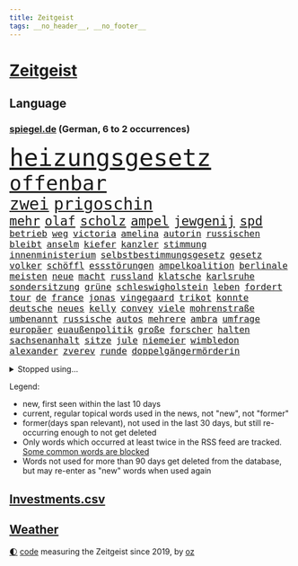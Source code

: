 ```yaml
---
title: Zeitgeist
tags: __no_header__, __no_footer__
---
```


# [Zeitgeist](https://oliz.io/zeitgeist/)

## Language

<h3><a href="https://www.spiegel.de" target="_blank">spiegel.de</a> (German, 6 to 2 occurrences)</h3>
<p style="font-family:monospace">
<span style="font-size:32pt"><a href="news_links.html#heizungsgesetz" class="current">heizungsgesetz</a></span>
<br>
<span style="font-size:27pt"><a href="news_links.html#offenbar" class="current">offenbar</a></span>
<br>
<span style="font-size:22pt"><a href="news_links.html#zwei" class="current">zwei</a></span>
<span style="font-size:22pt"><a href="news_links.html#prigoschin" class="current">prigoschin</a></span>
<br>
<span style="font-size:17pt"><a href="news_links.html#mehr" class="current">mehr</a></span>
<span style="font-size:17pt"><a href="news_links.html#olaf" class="current">olaf</a></span>
<span style="font-size:17pt"><a href="news_links.html#scholz" class="current">scholz</a></span>
<span style="font-size:17pt"><a href="news_links.html#ampel" class="current">ampel</a></span>
<span style="font-size:17pt"><a href="news_links.html#jewgenij" class="current">jewgenij</a></span>
<span style="font-size:17pt"><a href="news_links.html#spd" class="current">spd</a></span>
<br>
<span style="font-size:12pt"><a href="news_links.html#betrieb" class="current">betrieb</a></span>
<span style="font-size:12pt"><a href="news_links.html#weg" class="current">weg</a></span>
<span style="font-size:12pt"><a href="news_links.html#victoria" class="current">victoria</a></span>
<span style="font-size:12pt"><a href="news_links.html#amelina" class="new">amelina</a></span>
<span style="font-size:12pt"><a href="news_links.html#autorin" class="current">autorin</a></span>
<span style="font-size:12pt"><a href="news_links.html#russischen" class="current">russischen</a></span>
<span style="font-size:12pt"><a href="news_links.html#bleibt" class="current">bleibt</a></span>
<span style="font-size:12pt"><a href="news_links.html#anselm" class="new">anselm</a></span>
<span style="font-size:12pt"><a href="news_links.html#kiefer" class="new">kiefer</a></span>
<span style="font-size:12pt"><a href="news_links.html#kanzler" class="current">kanzler</a></span>
<span style="font-size:12pt"><a href="news_links.html#stimmung" class="current">stimmung</a></span>
<span style="font-size:12pt"><a href="news_links.html#innenministerium" class="current">innenministerium</a></span>
<span style="font-size:12pt"><a href="news_links.html#selbstbestimmungsgesetz" class="current">selbstbestimmungsgesetz</a></span>
<span style="font-size:12pt"><a href="news_links.html#gesetz" class="current">gesetz</a></span>
<span style="font-size:12pt"><a href="news_links.html#volker" class="current">volker</a></span>
<span style="font-size:12pt"><a href="news_links.html#schöffl" class="new">schöffl</a></span>
<span style="font-size:12pt"><a href="news_links.html#essstörungen" class="new">essstörungen</a></span>
<span style="font-size:12pt"><a href="news_links.html#ampelkoalition" class="current">ampelkoalition</a></span>
<span style="font-size:12pt"><a href="news_links.html#berlinale" class="new">berlinale</a></span>
<span style="font-size:12pt"><a href="news_links.html#meisten" class="current">meisten</a></span>
<span style="font-size:12pt"><a href="news_links.html#neue" class="current">neue</a></span>
<span style="font-size:12pt"><a href="news_links.html#macht" class="current">macht</a></span>
<span style="font-size:12pt"><a href="news_links.html#russland" class="current">russland</a></span>
<span style="font-size:12pt"><a href="news_links.html#klatsche" class="new">klatsche</a></span>
<span style="font-size:12pt"><a href="news_links.html#karlsruhe" class="current">karlsruhe</a></span>
<span style="font-size:12pt"><a href="news_links.html#sondersitzung" class="new">sondersitzung</a></span>
<span style="font-size:12pt"><a href="news_links.html#grüne" class="current">grüne</a></span>
<span style="font-size:12pt"><a href="news_links.html#schleswigholstein" class="current">schleswigholstein</a></span>
<span style="font-size:12pt"><a href="news_links.html#leben" class="current">leben</a></span>
<span style="font-size:12pt"><a href="news_links.html#fordert" class="current">fordert</a></span>
<span style="font-size:12pt"><a href="news_links.html#tour" class="current">tour</a></span>
<span style="font-size:12pt"><a href="news_links.html#de" class="current">de</a></span>
<span style="font-size:12pt"><a href="news_links.html#france" class="current">france</a></span>
<span style="font-size:12pt"><a href="news_links.html#jonas" class="current">jonas</a></span>
<span style="font-size:12pt"><a href="news_links.html#vingegaard" class="new">vingegaard</a></span>
<span style="font-size:12pt"><a href="news_links.html#trikot" class="current">trikot</a></span>
<span style="font-size:12pt"><a href="news_links.html#konnte" class="current">konnte</a></span>
<span style="font-size:12pt"><a href="news_links.html#deutsche" class="current">deutsche</a></span>
<span style="font-size:12pt"><a href="news_links.html#neues" class="current">neues</a></span>
<span style="font-size:12pt"><a href="news_links.html#kelly" class="new">kelly</a></span>
<span style="font-size:12pt"><a href="news_links.html#convey" class="new">convey</a></span>
<span style="font-size:12pt"><a href="news_links.html#viele" class="current">viele</a></span>
<span style="font-size:12pt"><a href="news_links.html#mohrenstraße" class="new">mohrenstraße</a></span>
<span style="font-size:12pt"><a href="news_links.html#umbenannt" class="new">umbenannt</a></span>
<span style="font-size:12pt"><a href="news_links.html#russische" class="current">russische</a></span>
<span style="font-size:12pt"><a href="news_links.html#autos" class="current">autos</a></span>
<span style="font-size:12pt"><a href="news_links.html#mehrere" class="current">mehrere</a></span>
<span style="font-size:12pt"><a href="news_links.html#ambra" class="new">ambra</a></span>
<span style="font-size:12pt"><a href="news_links.html#umfrage" class="current">umfrage</a></span>
<span style="font-size:12pt"><a href="news_links.html#europäer" class="current">europäer</a></span>
<span style="font-size:12pt"><a href="news_links.html#euaußenpolitik" class="new">euaußenpolitik</a></span>
<span style="font-size:12pt"><a href="news_links.html#große" class="current">große</a></span>
<span style="font-size:12pt"><a href="news_links.html#forscher" class="current">forscher</a></span>
<span style="font-size:12pt"><a href="news_links.html#halten" class="current">halten</a></span>
<span style="font-size:12pt"><a href="news_links.html#sachsenanhalt" class="current">sachsenanhalt</a></span>
<span style="font-size:12pt"><a href="news_links.html#sitze" class="new">sitze</a></span>
<span style="font-size:12pt"><a href="news_links.html#jule" class="new">jule</a></span>
<span style="font-size:12pt"><a href="news_links.html#niemeier" class="new">niemeier</a></span>
<span style="font-size:12pt"><a href="news_links.html#wimbledon" class="current">wimbledon</a></span>
<span style="font-size:12pt"><a href="news_links.html#alexander" class="current">alexander</a></span>
<span style="font-size:12pt"><a href="news_links.html#zverev" class="current">zverev</a></span>
<span style="font-size:12pt"><a href="news_links.html#runde" class="current">runde</a></span>
<span style="font-size:12pt"><a href="news_links.html#doppelgängermörderin" class="new">doppelgängermörderin</a></span>
</p>
<details>
<summary>Stopped using...</summary>
<p class="former" style="font-size:12pt">
einiges(988) durchsucht(986) manchen(986) sebastian(986) unabhängigkeit(986) vs(986) figur(985) reiche(985) richten(985) geholt(984) kämpfte(984) künftigen(984) premierminister(984) provinz(984) wettbewerb(984) überwinden(984) bitten(983) demokraten(983) falls(983) frankfurter(983) freiheit(983) herbert(983) kamera(983) kauft(983) literatur(983) verkündet(983) vorsitzenden(983) wolfgang(983) aufnehmen(982) botschaften(982) breitet(982) forderungen(982) leichter(982) phase(982) präsidentschaftswahl(982) schnee(982) taten(982) zweiter(982) ausbruch(981) gefährlichen(981) tore(981) usamerikaner(981) weitergeht(981) allianz(980) bull(980) red(980) regierungschefs(980) 50000(979) esken(979) geklärt(979) gerhard(979) hebt(979) jüngeren(979) miteinander(979) niederländische(979) passen(979) planen(979) saskia(979) weltweite(979) wichtigen(979) arbeitnehmer(978) benzin(978) beschwerden(978) dachte(978) hölle(978) islamischer(978) kochinstitut(978) kreis(978) künftige(978) teslachef(978) vermuten(978) vorübergehend(978) wenden(978) bilden(977) geschickt(977) lüge(977) publikum(977) schien(977) anschließend(976) freilassung(976) kochen(976) negativ(976) plus(976) richtet(976) vergangenheit(976) anlass(975) eingeschränkt(975) langen(975) unterstützer(975) verdachts(975) jahrhundert(974) null(974) verbrechen(974) beleidigt(973) big(973) börse(973) märchen(973) personal(973) spanischen(973) stadion(973) texas(973) half(972) klimapolitik(972) remis(972) weite(972) ägypten(972) debakel(971) fit(971) sowie(971) starken(971) design(970) erkrankt(970) erkrankung(970) vorstellen(970) geflogen(969) patient(969) verspielt(969) zerstören(969) bande(968) überraschung(968) kinos(967) potsdam(967) spektakuläre(967) demokratische(966) finanzieren(966) überholt(966) aufhalten(964) mehrfach(964) führenden(963) gang(963) demokratischen(962) raumstation(962) auflagen(961) mission(961) republik(961) hinten(959) iss(959) chats(958) erwischt(958) nasa(958) schießen(958) letztes(957) entscheidet(956) erstochen(955) heftiger(954) kokain(951) einig(950) prognose(949) atomkraft(947) vfb(946) schwung(945) hinweis(943) iranischen(942) katharina(942) sogenannten(940) annäherung(938) kongress(936) kontert(936) tuchel(935) nächstes(932) sprit(926) zusätzliche(917) größe(915) rolf(914) nick(899) sachen(898) vormarsch(859) medaille(838) rein(835) happy(824) athen(820) verlag(793) kubicki(789) werte(787) unfälle(771) lediglich(766) aachen(739) jahresende(739) darstellung(734) ministerin(725) verdi(721) inflationsrate(720) kleidung(720) schrumpft(712) autoren(708) verbunden(707) präsentierte(691) fossilen(690) kollision(685) inszenieren(684) norwegischen(672) musks(670) king(658) gefiel(647) harris(645) gleichen(639) boss(634) dokumentiert(633) schnelles(632) schränkt(626) medwedew(624) bedrängnis(623) demo(623) zurückgezogen(612) siebten(609) zeitpunkt(607) 200000(604) verbraucherpreise(595) lädt(594) gestört(589) hals(588) stadtteil(587) königreich(580) reine(579) rande(576) museen(569) aktivistinnen(567) laura(567) pech(566) taucht(566) bundesfinanzminister(565) außenministerium(562) promis(561) emotional(559) explodieren(558) zufall(558) aussetzen(557) kanal(555) frühe(543) beamter(534) waffenlieferungen(534) klara(533) asien(532) südosten(531) einrichtungen(527) kahn(525) ring(525) match(524) beschäftigen(517) teppich(507) pekings(504) dresdner(499) lawrow(496) verantwortlichen(495) premierministerin(492) dortmunder(490) oppositionellen(489) vereinigung(479) silber(478) indischen(477) triumphiert(477) terror(476) zurückgewiesen(468) kriegszeiten(464) profitierte(463) unsicher(461) finnische(458) kasse(456) moldau(452) hochrangige(448) ansturm(443) herrschte(440) ball(438) ausstieg(428) schwerverletzte(426) öpnv(425) besetzen(417) übergriffen(416) versöhnung(414) enkel(409) jubel(406) unterlagen(397) wehrte(395) brennende(393) gelobt(393) vereidigt(392) waggons(391) angeschlagenen(390) ausgebaut(390) hadert(388) ausgezahlt(386) diejenigen(383) japanische(383) empfehlungen(380) irgendwann(376) 22jähriger(375) anhaltende(375) jimmy(373) joshua(373) kimmich(373) youtube(373) senegal(372) drin(370) gegenwart(369) generalstaatsanwalt(369) berüchtigten(368) geschrumpft(368) provozieren(368) weltrekord(367) attraktiver(363) bewiesen(363) hast(362) dfbteam(361) lena(361) schrumpfen(361) thüringens(360) bewusstsein(354) verzeichnet(353) deutsch(352) spdchefin(352) entfernen(350) trans(350) entschuldigen(349) anruf(348) barrikaden(347) kontroversen(346) völker(344) major(341) vernichtet(337) weitergehen(337) dach(334) innenstadt(333) eingestürzt(331) drehten(330) haftstrafen(329) schönheitsideale(328) dankbar(325) eingebracht(324) erstaunliche(324) korrekt(324) untergrund(324) zugverkehr(324) farce(323) schlimmeres(323) schied(318) fronten(317) regensburg(316) beleidigungen(314) üblich(314) durchs(311) mithalten(308) grab(307) haken(305) heikle(304) strenge(303) stromausfälle(303) größeres(302) 63(299) 05(297) amerikanischer(297) gratuliert(294) töne(293) brisante(292) erzeugt(290) skizziert(290) kommunikation(288) lettland(288) anfangs(287) gratis(286) klimaprotest(286) eingreifen(285) kriminalität(283) umgekehrt(277) abermals(274) achtelfinale(274) ausgenutzt(274) kinderpornografie(274) gegenangriff(273) stemmen(273) ausgestattet(272) branchen(272) fa(272) salihamidžić(272) schafften(272) militärexperte(269) spiegelrecherche(268) befreiten(267) nachweisen(266) kollege(265) brutalität(263) rückschlägen(263) floridas(262) gerichtet(261) überraschte(257) elbphilharmonie(256) dahintersteckt(255) hit(255) geheimdokumente(253) wiebke(253) parolen(251) langes(250) regionalbahn(246) zweifeln(246) 23jährige(245) gefangenen(245) tatortvote(245) finanzmärkte(244) carter(242) herrschen(241) schauplatz(241) neuheiten(240) geliebten(239) taucher(239) desinformation(236) erfüllen(236) autohersteller(235) mullahregime(235) tiefpunkt(234) absolviert(233) gegessen(233) gewehrt(233) mine(233) sam(233) begeisterte(231) umfassende(231) überzeugte(230) abonnenten(229) aufsichtsrat(228) galeria(228) karstadt(228) kaufhof(228) spacex(228) parallel(227) teheraner(225) geschaffen(224) kremlgegner(223) mächte(223) prangert(223) erleichterung(222) nächtlichen(222) zulassen(222) zusammenstößen(222) ceo(219) boeing(218) düstere(218) beschert(217) fieber(217) as(216) bewirken(215) blockaden(215) geheim(213) grenzregion(213) haag(213) spdvorsitzende(213) wahlniederlage(212) einstige(211) enttarnt(211) überfahrt(211) berühmteste(210) düster(210) uskongress(210) klimaproteste(207) ibizaaffäre(206) hill(205) johnny(205) feind(203) süß(203) fenster(202) abwehr(201) fotograf(199) zehntausenden(199) kleineren(198) organisatoren(198) augenzeuge(197) familiennewsletter(197) tvmoderatorin(197) wechselte(197) gedroht(196) jüdischen(196) todesurteil(196) überzeugen(195) berühmter(194) djokovic(194) check(193) indigene(193) dunkelheit(191) strafanzeige(191) südchinesischen(190) verschafft(189) what(189) charts(188) duda(188) darm(187) eroller(187) fachkräften(187) verbrennungen(187) internationalem(186) segeln(186) terrorisiert(186) warnstreik(185) immobilie(184) steine(184) wiegelt(183) dreier(182) grand(182) schulsystem(182) überholen(181) barrel(180) unglaublich(180) abgewiesen(179) spender(179) änderung(179) mexikos(178) pedro(178) breton(176) thierry(176) freigelassen(175) gefälschten(175) umstrittenes(175) 70000(174) abgeschossen(174) benötigte(174) stärkeren(173) heller(172) nachgegeben(171) salat(171) day(170) krankenstand(170) mitgliedschaft(170) nepal(170) stücke(170) blutige(168) liefen(168) satellitenbild(168) überflüssig(167) venedig(166) eroberung(165) lecker(165) rüstet(165) oppositionspolitiker(163) unpünktlich(162) einträge(161) herrlich(161) zlatan(161) cannes(160) kreativer(160) ausbreitung(159) filmfestival(159) ausstand(157) eingestiegen(157) muslime(157) grünenchefin(155) ricarda(155) zirkus(155) flugverkehr(154) meistern(154) bakterien(153) fernando(150) flaschen(150) kirill(150) outfits(150) natosoldaten(149) mafia(148) dramen(146) gewaltsame(146) krebsdiagnose(145) macher(145) openai(145) 1968(144) rock(144) amtierende(143) menschlichen(143) vermeintlichen(142) totes(141) hoffe(140) trio(140) entwickler(139) geschult(139) mittwochmorgen(139) wiederzufinden(139) biene(138) esstisch(138) pamela(138) trieben(138) verbrennt(138) vierteljahrhundert(138) dame(136) gravierende(136) anklagen(135) fach(135) genre(135) auszeichnungen(134) landwirtschaftsminister(134) janet(133) yellen(133) aufbauen(132) jubelten(132) jubiläum(132) katastrophalen(132) laufbahn(132) lloyd(131) gesetzlichen(130) highlight(130) vorläufige(130) zahlungsausfall(130) erleiden(129) republica(129) vizepräsidenten(129) aussetzung(128) gramm(128) milliardensumme(128) bluttat(127) lautstark(127) sportvorstand(127) maximilian(126) reiz(126) abramspanzern(125) jährt(125) kürze(125) pilotprojekt(125) thorsten(125) mysteriöser(124) selfie(124) viertes(124) 140(123) bemerkt(123) hasan(123) oberleitung(123) ankündigt(122) azubis(122) milliardärs(122) verbrannt(122) hinspiel(121) mitgeschleift(121) mykolajiw(121) sparsamer(121) kampfjetlieferungen(120) zurückhaltend(120) ausgleich(119) mount(119) unterdrückt(119) 150000(118) zombies(118) europawahl(117) politikwissenschaftler(117) lebensweise(116) malizia(116) rendiwagner(116) schwerem(116) wölfe(116) anschlüsse(115) berlinkreuzberg(115) diäten(115) einheimischen(115) premiers(115) sicherheitsexpertin(115) alonso(113) grenzschutz(113) kommentare(113) spiegelrecherchen(113) wettbewerbe(113) amtskollege(112) objekt(112) profifußballer(112) reuter(112) sanfter(112) überwachungskameras(112) angestellter(111) gala(111) bestritt(110) heidi(110) symbolträchtige(110) überschattet(110) geradezu(109) zuwachs(109) komplizen(108) großmächte(107) sportliche(107) umstellung(107) vollständiger(107) weitergegeben(107) aktiver(106) anhand(106) eure(106) kampfansage(106) zugeht(106) dortmunds(105) lächeln(105) sandhausen(105) south(105) wahllokal(105) durchquert(104) grünenvorsitzende(104) heimsieg(104) tennisprofi(104) wählerinnen(104) ankommen(103) eingeräumt(103) autorennen(102) chemnitz(102) grubenunglück(102) fulda(101) glaube(101) schwarm(101) suspendierung(101) großmacht(100) höcke(100) sau(100) bayerntrainer(99) erinnerungsstücke(99) superreichen(99) verteidigte(99) atomare(98) auszählung(98) begangen(98) funke(98) heinz(98) sekunde(98) werkzeug(98) leuchtete(97) nass(96) 55jährige(95) betreiben(95) pokalfinale(94) unweit(94) begünstigt(93) türkischer(93) hochamt(92) umzugehen(92) ölraffinerie(92) bausparvertrag(91) boston(91) gasheizungen(91) horrende(91) nationalisten(91) wohnungsbrand(91) wärmewende(91) 2001(90) aktie(90) energieexpertin(90) erholen(90) kalkül(90) kämpften(90) kümmert(90) lübeck(90) strahlt(90) beschreiben(89) genres(89) kippte(89) konstante(89) 39jährige(88) aneinandergeraten(88) badum(88) bahnstrecke(88) durchsuchte(88) protestaktion(88) arschloch(87) herausgabe(87) pumpt(87) türken(87) türkinnen(87) wasserwerfer(87) doskozil(86) grunderwerbsteuer(86) haustiere(86) kopfschütteln(86) lettlands(86) losgehen(86) marschflugkörpern(86) betrunkener(85) ferrari(85) krach(85) normaler(85) regionale(85) verhinderte(85) wiederum(85) arminia(84) aufgeklärt(84) kürzestmögliche(84) newsletters(84) rechtecks(84) startzielsieg(84) unregelmäßigkeiten(84) unverzüglich(84) usbanken(84) ausschreibung(83) aussteigt(83) einflussnahme(83) einwände(83) hitchcock(83) wettrennen(83) außergewöhnliche(82) bewertungen(82) herausforderer(82) jungfernflug(82) kemal(82) kılıçdaroğlu(82) leber(82) sanierung(82) vergangenem(82) wappnen(82) angeregt(81) edin(81) kaufkraft(81) kettenreaktion(81) kompetenzen(81) linksextremen(81) privatleben(81) revidieren(81) schlagersänger(81) sensiblen(81) terzić(81) umweltministerium(81) absatz(80) gesten(80) reißenden(80) unfassbare(80) vollmundig(80) großmanöver(79) lava(79) letztlich(79) sackgasse(79) spuckt(79) strahlte(79) wirksam(79) 111(78) fehlern(78) fluggesellschaften(78) fluggäste(78) hauskäufer(78) ibrahimović(78) kaufhauskonzern(78) niederländischer(78) tätern(78) zivilgesellschaft(78) astronomie(77) dörfern(77) heimlich(77) spiegeltalk(77) verfolgte(77) western(77) zürnt(77) aktiven(76) angereist(76) daniil(76) doppelmoral(76) drama(76) eingreift(76) erzbistums(76) jammert(76) verharmlosen(76) barça(75) grönemeyer(75) präsidentenberater(75) verpflichtungen(75) zentrales(75) bergretter(74) boomt(74) flüssiggasterminals(74) generalverdacht(74) gestimmt(74) höhenflug(74) list(74) spiegelevent(74) taiwans(74) beharrt(73) glas(73) haftbefehle(73) kopfverletzungen(73) umgekippt(73) vorhat(73) völkerrechtlich(73) indopazifik(72) verwickelt(72) woanders(72) getrennte(71) pauschales(71) reichten(71) rohstoffe(71) schwankt(71) späteren(71) torjägerin(71) dreh(70) fumio(70) gespalten(70) kishida(70) klos(70) oberhand(70) turbulenten(70) antisemitismusvorwürfen(69) erwirtschaftet(69) fernzüge(69) fotoprojekt(69) schwachstelle(69) täuschen(69) waage(69) abflug(68) eilantrag(68) kleinflugzeug(68) twitters(68) ag(67) ausbilder(67) behinderung(67) eintreffen(67) kriselnde(67) lea(67) leisem(67) schüller(67) gesprächs(66) hamill(66) rückhalt(66) schlafmodus(66) skywalker(66) amtsenthebung(65) argumenten(65) aufschwung(65) auszubildende(65) firmenwert(65) großfamilien(65) konzentrieren(65) peinlichkeiten(65) zugezogen(65) 62jähriger(64) alexandria(64) beziehen(64) kinderwunsch(64) linkenchef(64) manta(64) ocasiocortez(64) pellets(64) sbahnen(64) til(64) vorpommern(64) wolfsburger(64) zwoter(64) 1100(63) award(63) bezwingt(63) oberdorf(63) ruhige(63) taschenbuch(63) umgekippte(63) zermürben(63) abgewendet(62) automarke(62) bekämpfung(62) leitplanken(62) schweiger(62) ties(62) verlobt(62) windige(62) zugegangen(62) 1945(61) birgt(61) funktioniere(61) gras(61) staatspleite(61) unfreundlichen(61) usbehörden(61) 125(60) grundrechte(60) hoeneß(60) kolo(60) mailänder(60) muani(60) niedergestochen(60) personalien(60) randal(60) spdspitze(60) übernähme(60) depp(59) forsberg(59) lebenszeichen(59) mitschnitt(59) sterbende(59) transfersperre(59) verzehrt(59) energetische(58) enkeltrick(58) nationalkonservative(58) sportgerichtshof(58) zanken(58) anklageschrift(57) auszurichten(57) energieberater(57) filmfestspiele(57) genutzte(57) leclerc(57) monströs(57) motorradfahrer(57) renommierter(57) versetzte(57) chaotisch(56) fisch(56) joggers(56) millionensumme(56) raketenbeschuss(55) regnen(55) rekordzahl(55) tolle(55) antisemit(54) befand(54) beleidigung(54) eingeschlagen(54) friede(54) gegenmaßnahmen(54) schwerwiegenden(54) honig(53) kleinem(53) river(53) straßburg(53) urlauber(53) erhitzt(52) gemüter(52) großoffensive(52) haufen(52) linkedin(52) nachrichtenagenturen(52) normalen(52) personalie(52) pfeiler(52) bots(51) braunen(51) diskriminierenden(51) erstem(51) kriegsschiff(51) lokaler(51) nebentätigkeiten(51) protestwelle(51) affront(50) analyst(50) branchenriesen(50) cas(50) cduabgeordnete(50) hirntot(50) riad(50) christen(49) juristen(49) kannibale(49) mandanten(49) shangfu(49) beschmiert(48) erhoffen(48) frontscheibe(48) gegnerinnen(48) marge(48) matchbälle(48) saisonfinale(48) smarte(48) tarif(48) allgemeinen(47) flugzeugträger(47) kokainschmuggel(47) aufholen(46) ausmacht(46) erging(46) fahndung(46) mané(46) nbaplayoffs(46) oberpfalz(46) sadio(46) tvansprache(46) belgische(45) strukturen(45) tieferen(45) türkeiwahl(45) auskommen(44) gleicher(44) mitarbeitenden(44) statistisches(44) three(44) vergeltung(44) cumexuntersuchungsausschuss(43) erdbeeren(43) europapokal(43) maskenaffäre(43) notarzt(43) starlink(43) wohlwollend(43) 118(42) download(42) evakuierung(42) klausuren(42) körperteile(42) mathe(42) seniorin(42) uli(42) unterschreibt(42) weitreichende(42) geht's(41) geschwindigkeit(41) österreicher(41) altersgenossen(40) austin(40) exmitarbeiter(40) freistellung(40) jamal(40) toilettenhäuschen(40) vizeparteichef(40) weeknd(40) winkt(40) 15jährige(39) ausgeblieben(39) comebacks(39) inne(39) schmutzige(39) science(39) souverän(39) europaabgeordnete(38) extinction(38) münchnern(38) regisseurin(38) that(38) zahlungsunfähigkeit(38) anreize(37) behält(37) bezweckt(37) branchenangaben(37) jüngerer(37) radikalisierung(37) trainings(37) zahn(37) anfertigung(36) coronahilfen(36) hainer(36) kriegsland(36) kundinnen(36) lesart(36) schmerzhafte(36) spieltage(36) vorlage(36) aufzuklären(35) ken(35) kindesmissbrauchs(35) nuklearwaffen(35) prognostiziert(35) redbullerfolg(35) stagniert(35) taschenbücher(35) vorgesetzten(35) zwillingstöchter(35) belgrad(34) debattencheck(34) institute(34) macs(34) ableger(33) hakutor(33) hdp(33) meerjungfrau(33) mittelschwere(33) reallöhne(33) schlägerei(33) siebtes(33) asiens(32) belastende(32) fünfeinhalb(32) germain(32) holcimprb(32) niedergeschrieben(32) qualifikation(32) strippenzieher(32) auftritte(31) demirtaş(31) glasner(31) iphones(31) lehrauftrag(31) saint(31) selahattin(31) gnaden(30) lago(30) maggiore(30) rechter(30) tathergang(30) 59jähriger(29) amtskollegin(29) balkan(29) enttäuschten(29) frodeno(29) helllichten(29) monarchen(29) perthes(29) titelseiten(29) anschlägen(28) byd(28) erstreckte(28) habeckministerium(28) heilige(28) inhaftierte(28) karim(28) milliardendefizit(28) seehofer(28) skandieren(28) white(28) berufsorientierung(27) merken(27) nazi(27) pilot(27) roben(27) wolfsburgerinnen(27) zero(27) asylbewerberheim(26) betrunkenen(26) familiären(26) koloniales(26) mailands(26) perez(26) sudans(26) iv(25) vermeidbar(25) wählern(25) abgeführt(24) ausgebuht(24) gauff(24) jüdischer(24) meisterfeier(24) ozeane(24) trab(24) absetzung(23) asylanträgen(23) beruft(23) billie(23) drohnenangriffe(23) eilish(23) geschäftspartner(23) motivierte(23) brachen(22) d'italia(22) drehbuchautor(22) ethnischen(22) everest(22) gaspreise(22) gesamtwertung(22) giro(22) heinzchristian(22) rängen(22) rätselhafter(22) strache(22) bodyguard(21) eishockeywm(21) fpöchefs(21) ibiza(21) krabbeln(21) provokant(21) spielplatz(21) terrorgruppe(21) wutrede(21) befassen(20) einlage(20) geschaut(20) organspende(20) ostanatolien(20) pessimistisch(20) ranken(20) schiffswrack(20) unfreiwillig(20) acker(19) anhaltenden(19) ausschließen(19) denkwürdigen(19) ermöglicht(19) glänzt(19) juri(19) niere(19) verhärtet(19) ausreichen(18) bekanntes(18) blindgänger(18) butler(18) demoralisiert(18) eigenheime(18) enthoben(18) entsendet(18) register(18) rettungsversuch(18) atemnot(17) beteiligen(17) gutgetan(17) schuldenobergrenze(17) topfavorit(17) ankurbeln(16) beschnitten(16) brüste(16) bundesligafinale(16) finger(16) ford(16) gestrandet(16) harrison(16) nachfolgenden(16) regierungsflieger(16) schuldenlimit(16) sonderbeauftragten(16) viertklässler(16) bebra(15) gerichtssaal(15) kampfjetpiloten(15) populärsten(15) toxisch(15) turbine(15) gegners(14) gruppierung(14) herrn(14) johnsons(14) lachen(14) leidtragenden(14) luftangriffen(14) meistertitel(14) moor(14) popp(14) triumphierte(14) unerwünschte(14) wracks(14) zweimaligen(14) entwicklerkonferenz(13) meisterschale(13) tonnenweise(13) vizevorsitzenden(13) wahlberechtigten(13) zerschmetterte(13) ökonomischen(13) ermittelte(12) handgemenge(12) anwesend(11) fighters(11) foo(11) quadratmeter(11) unfallort(11)
</p>
</details>
<p>Legend:
<ul>
<li><span class="new">new</span>, first seen within the last 10 days</li>
<li><span class="current">current</span>, regular topical words used in the news, not "new", not "former"</li>
<li><span class="former">former(days span relevant)</span>, not used in the last 30 days, but still re-occurring enough to not get deleted</li>
<li>Only words which occurred at least twice in the RSS feed are tracked. <a href="language/filters.py">Some common words are blocked</a></li>
<li>Words not used for more than 90 days get deleted from the database, but may re-enter as "new" words when used again</li>
</ul>
</p>

## [Investments](investments.html)[.csv](investments.csv)

## [Weather](weather.html)

<footer>
<a href="javascript:toggleTheme()" class="nav">🌓</a>
<a href="https://github.com/ooz/zeitgeist">code</a> measuring the Zeitgeist since 2019, by <a href="https://oliz.io">oz</a>
</footer>

